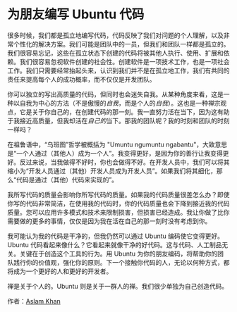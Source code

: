 # 为朋友编写 Ubuntu 代码

很多时候，我们都是孤立地编写代码，代码反映了我们对问题的个人理解，以及非常个性化的解决方案。我们可能是团队中的一员，但我们和团队一样都是孤立的。我们很容易忘记，这些在孤立状态下创建的代码将被其他人执行、使用、扩展和依赖。我们很容易忽视软件创建的社会性。创建软件是一项技术工作，也是一项社会工作。我们只需要经常抬起头来，认识到我们并不是在孤立地工作，我们有共同的责任来提高每个人的成功概率，而不仅仅是开发团队。

你可以独立的写出高质量的代码，但同时也会迷失自我。从某种角度来看，这是一种以自我为中心的方法（不是傲慢的*自我*，而是个人的*自我*）。这也是一种禅宗观点，它是关于你自己的，在创建代码的那一刻。我一直努力活在当下，因为这有助于我接近高质量，但我却活在*自己的*当下。那我的团队呢？我的时刻和团队的时刻一样吗？

在祖鲁语中，“乌班图”哲学被概括为 "Umuntu ngumuntu ngabantu"，大致意思是“一个人通过（其他人）成为一个人”。我变得更好，是因为你的善行让我变得更好。反过来说，当我做得不好时，你也会做得不好。在开发人员中，我们可以将其缩小为“开发人员通过（其他）开发人员成为开发人员”。如果我们将其细化，那么“代码是通过（其他）代码来实现的”。

我所写代码的质量会影响你所写代码的质量。如果我的代码质量很差怎么办？即使你写的代码非常简洁，在使用我的代码时，你的代码质量也会下降到接近我的代码质量。您可以应用许多模式和技术来限制损害，但损害已经造成。我让你做了比你需要做的更多的事情，仅仅是因为我在活在自己的那一刻时没有考虑到你。

我可能认为我的代码是干净的，但我仍然可以通过 Ubuntu 编码使它变得更好。Ubuntu 代码看起来像什么？它看起来就像干净的好代码。这与代码、人工制品无关。关键在于创造这个工具的行为。用 Ubuntu 为你的朋友编码，将帮助你的团队践行你的价值观，强化你的原则。下一个接触你代码的人，无论以何种方式，都将成为一个更好的人和更好的开发者。

禅是关于个人的。Ubuntu 则是关于一群人的禅。我们很少单独为自己创造代码。

作者：[Aslam Khan](http://programmer.97things.oreilly.com/wiki/index.php/Aslam_Khan)